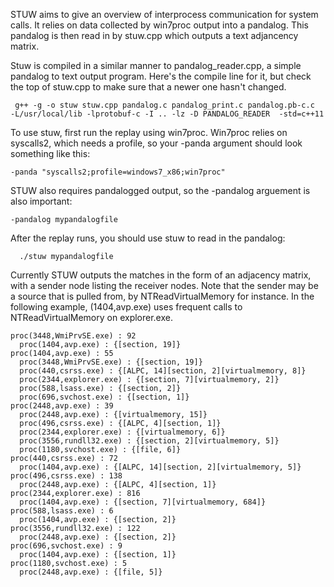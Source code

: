 STUW aims to give an overview of interprocess communication for system calls. It relies on data collected by win7proc output into a pandalog. This pandalog is then read in by stuw.cpp which outputs a text adjancency matrix.

Stuw is compiled in a similar manner to pandalog_reader.cpp, a simple pandalog to text output program. Here's the compile line for it, but check the top of stuw.cpp to make sure that a newer one hasn't changed.

     g++ -g -o stuw stuw.cpp pandalog.c pandalog_print.c pandalog.pb-c.c  -L/usr/local/lib -lprotobuf-c -I .. -lz -D PANDALOG_READER  -std=c++11

To use stuw, first run the replay using win7proc. Win7proc relies on syscalls2, which needs a profile, so your -panda argument should look something like this:

    -panda "syscalls2;profile=windows7_x86;win7proc"

STUW also requires pandalogged output, so the -pandalog arguement is also important:

    -pandalog mypandalogfile

After the replay runs, you should use stuw to read in the pandalog:

      ./stuw mypandalogfile

Currently STUW outputs the matches in the form of an adjacency matrix, with a sender node listing the receiver nodes. Note that the sender may be a source that is pulled from, by NTReadVirtualMemory for instance. In the following example, (1404,avp.exe) uses frequent calls to NTReadVirtualMemory on explorer.exe.

```
proc(3448,WmiPrvSE.exe) : 92
  proc(1404,avp.exe) : {[section, 19]}
proc(1404,avp.exe) : 55
  proc(3448,WmiPrvSE.exe) : {[section, 19]}
  proc(440,csrss.exe) : {[ALPC, 14][section, 2][virtualmemory, 8]}
  proc(2344,explorer.exe) : {[section, 7][virtualmemory, 2]}
  proc(588,lsass.exe) : {[section, 2]}
  proc(696,svchost.exe) : {[section, 1]}
proc(2448,avp.exe) : 39
  proc(2448,avp.exe) : {[virtualmemory, 15]}
  proc(496,csrss.exe) : {[ALPC, 4][section, 1]}
  proc(2344,explorer.exe) : {[virtualmemory, 6]}
  proc(3556,rundll32.exe) : {[section, 2][virtualmemory, 5]}
  proc(1180,svchost.exe) : {[file, 6]}
proc(440,csrss.exe) : 72
  proc(1404,avp.exe) : {[ALPC, 14][section, 2][virtualmemory, 5]}
proc(496,csrss.exe) : 138
  proc(2448,avp.exe) : {[ALPC, 4][section, 1]}
proc(2344,explorer.exe) : 816
  proc(1404,avp.exe) : {[section, 7][virtualmemory, 684]}
proc(588,lsass.exe) : 6
  proc(1404,avp.exe) : {[section, 2]}
proc(3556,rundll32.exe) : 122
  proc(2448,avp.exe) : {[section, 2]}
proc(696,svchost.exe) : 9
  proc(1404,avp.exe) : {[section, 1]}
proc(1180,svchost.exe) : 5
  proc(2448,avp.exe) : {[file, 5]}
```

